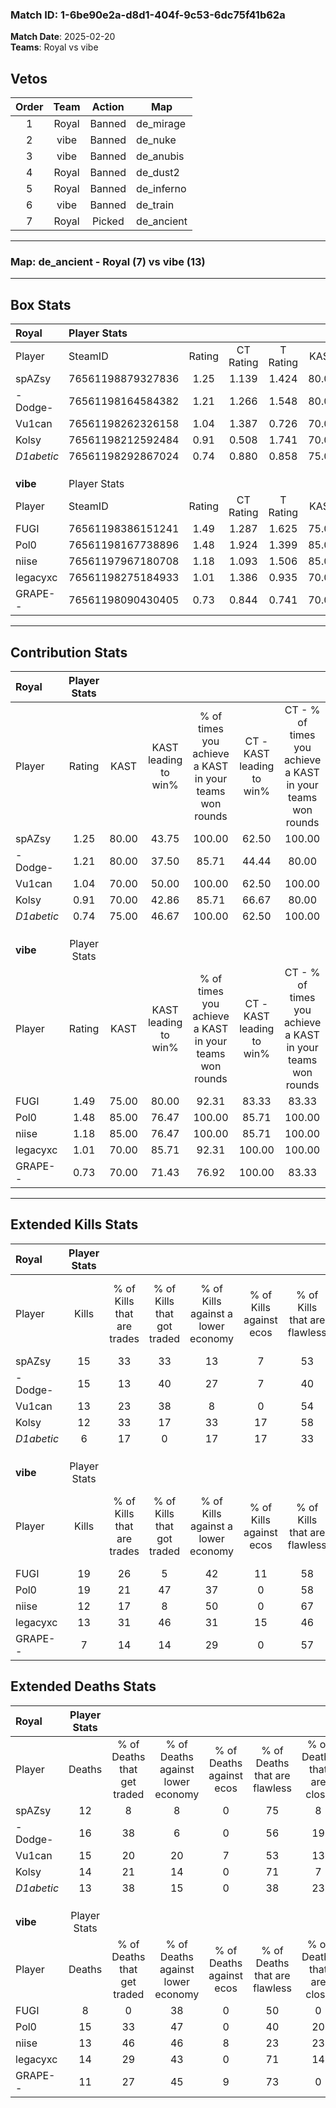 ### Match ID: 1-6be90e2a-d8d1-404f-9c53-6dc75f41b62a  
**Match Date**: 2025-02-20  
**Teams**: Royal vs vibe  

## Vetos  

| Order | Team | Action | Map |
| :---: | :--: | :----: | --- |
| 1 | Royal | Banned | de_mirage |
| 2 | vibe | Banned | de_nuke |
| 3 | vibe | Banned | de_anubis |
| 4 | Royal | Banned | de_dust2 |
| 5 | Royal | Banned | de_inferno |
| 6 | vibe | Banned | de_train |
| 7 | Royal | Picked | de_ancient |

---  

### **Map**: de_ancient - Royal (7) vs vibe (13)  
---  

## Box Stats  

| **Royal**  | Player Stats      |        |           |          |       |       |       |         |        |      |     |
| :- | :- | :-: | :-: | :-: | :-: | :-: | :-: | :-: | :-: | :-: | :-: |
| Player     | SteamID           | Rating | CT Rating | T Rating | KAST  |  ADR  | Kills | Assists | Deaths | K/D  | HS% |
| spAZsy     | 76561198879327836 |  1.25  |   1.139   |  1.424   | 80.00 | 75.4  |  15   |    7    |   12   | 1.25 | 46  |
| -Dodge-    | 76561198164584382 |  1.21  |   1.266   |  1.548   | 80.00 | 98.4  |  15   |    5    |   16   | 0.94 | 66  |
| Vu1can     | 76561198262326158 |  1.04  |   1.387   |  0.726   | 70.00 | 80.9  |  13   |    9    |   15   | 0.87 | 23  |
| Kolsy      | 76561198212592484 |  0.91  |   0.508   |  1.741   | 70.00 | 57.6  |  12   |    2    |   14   | 0.86 | 25  |
| _D1abetic_ | 76561198292867024 |  0.74  |   0.880   |  0.858   | 75.00 | 61.4  |   6   |    4    |   13   | 0.46 | 50  |
|            |                   |        |           |          |       |       |       |         |        |      |     |
|            |                   |        |           |          |       |       |       |         |        |      |     |
|            |                   |        |           |          |       |       |       |         |        |      |     |
| **vibe**   | Player Stats      |        |           |          |       |       |       |         |        |      |     |
| Player     | SteamID           | Rating | CT Rating | T Rating | KAST  |  ADR  | Kills | Assists | Deaths | K/D  | HS% |
| FUGI       | 76561198386151241 |  1.49  |   1.287   |  1.625   | 75.00 | 79.1  |  19   |    4    |   8    | 2.38 | 36  |
| Pol0       | 76561198167738896 |  1.48  |   1.924   |  1.399   | 85.00 | 103.9 |  19   |    8    |   15   | 1.27 | 57  |
| niise      | 76561197967180708 |  1.18  |   1.093   |  1.506   | 85.00 | 88.1  |  12   |    9    |   13   | 0.92 | 50  |
| legacyxc   | 76561198275184933 |  1.01  |   1.386   |  0.935   | 70.00 | 72.0  |  13   |    3    |   14   | 0.93 | 46  |
| GRAPE--    | 76561198090430405 |  0.73  |   0.844   |  0.741   | 70.00 | 41.4  |   7   |    3    |   11   | 0.64 | 42  |
---  

## Contribution Stats  

| **Royal**  | Player Stats |       |                      |                                                        |                           |                                                             |                          |                                                            |
| :- | :-: | :-: | :-: | :-: | :-: | :-: | :-: | :-: |
| Player     |    Rating    | KAST  | KAST leading to win% | % of times you achieve a KAST in your teams won rounds | CT - KAST leading to win% | CT - % of times you achieve a KAST in your teams won rounds | T - KAST leading to win% | T - % of times you achieve a KAST in your teams won rounds |
| spAZsy     |     1.25     | 80.00 |        43.75         |                         100.00                         |           62.50           |                           100.00                            |          25.00           |                           100.00                           |
| -Dodge-    |     1.21     | 80.00 |        37.50         |                         85.71                          |           44.44           |                            80.00                            |          28.57           |                           100.00                           |
| Vu1can     |     1.04     | 70.00 |        50.00         |                         100.00                         |           62.50           |                           100.00                            |          33.33           |                           100.00                           |
| Kolsy      |     0.91     | 70.00 |        42.86         |                         85.71                          |           66.67           |                            80.00                            |          25.00           |                           100.00                           |
| _D1abetic_ |     0.74     | 75.00 |        46.67         |                         100.00                         |           62.50           |                           100.00                            |          28.57           |                           100.00                           |
|            |              |       |                      |                                                        |                           |                                                             |                          |                                                            |
|            |              |       |                      |                                                        |                           |                                                             |                          |                                                            |
|            |              |       |                      |                                                        |                           |                                                             |                          |                                                            |
| **vibe**   | Player Stats |       |                      |                                                        |                           |                                                             |                          |                                                            |
| Player     |    Rating    | KAST  | KAST leading to win% | % of times you achieve a KAST in your teams won rounds | CT - KAST leading to win% | CT - % of times you achieve a KAST in your teams won rounds | T - KAST leading to win% | T - % of times you achieve a KAST in your teams won rounds |
| FUGI       |     1.49     | 75.00 |        80.00         |                         92.31                          |           83.33           |                            83.33                            |          77.78           |                           100.00                           |
| Pol0       |     1.48     | 85.00 |        76.47         |                         100.00                         |           85.71           |                           100.00                            |          70.00           |                           100.00                           |
| niise      |     1.18     | 85.00 |        76.47         |                         100.00                         |           85.71           |                           100.00                            |          70.00           |                           100.00                           |
| legacyxc   |     1.01     | 70.00 |        85.71         |                         92.31                          |          100.00           |                           100.00                            |          75.00           |                           85.71                            |
| GRAPE--    |     0.73     | 70.00 |        71.43         |                         76.92                          |          100.00           |                            83.33                            |          55.56           |                           71.43                            |
---  

## Extended Kills Stats  

| **Royal**  | Player Stats |                            |                            |                                    |                         |                              |                                 |                                       |                    |           |
| :- | :-: | :-: | :-: | :-: | :-: | :-: | :-: | :-: | :-: | :-: |
| Player     |    Kills     | % of Kills that are trades | % of Kills that got traded | % of Kills against a lower economy | % of Kills against ecos | % of Kills that are flawless | % of Kills that are close duels | % of Kills that are assisted by flash | Pistol Round Kills | AWP Kills |
| spAZsy     |      15      |             33             |             33             |                 13                 |            7            |              53              |               13                |                   0                   |         2          |     0     |
| -Dodge-    |      15      |             13             |             40             |                 27                 |            7            |              40              |               13                |                   0                   |         3          |     0     |
| Vu1can     |      13      |             23             |             38             |                 8                  |            0            |              54              |               15                |                   8                   |         0          |     0     |
| Kolsy      |      12      |             33             |             17             |                 33                 |           17            |              58              |                8                |                   0                   |         1          |     1     |
| _D1abetic_ |      6       |             17             |             0              |                 17                 |           17            |              33              |               17                |                   0                   |         2          |     0     |
|            |              |                            |                            |                                    |                         |                              |                                 |                                       |                    |           |
|            |              |                            |                            |                                    |                         |                              |                                 |                                       |                    |           |
|            |              |                            |                            |                                    |                         |                              |                                 |                                       |                    |           |
| **vibe**   | Player Stats |                            |                            |                                    |                         |                              |                                 |                                       |                    |           |
| Player     |    Kills     | % of Kills that are trades | % of Kills that got traded | % of Kills against a lower economy | % of Kills against ecos | % of Kills that are flawless | % of Kills that are close duels | % of Kills that are assisted by flash | Pistol Round Kills | AWP Kills |
| FUGI       |      19      |             26             |             5              |                 42                 |           11            |              58              |               11                |                   5                   |         1          |     0     |
| Pol0       |      19      |             21             |             47             |                 37                 |            0            |              58              |               16                |                  11                   |         2          |     0     |
| niise      |      12      |             17             |             8              |                 50                 |            0            |              67              |               25                |                  17                   |         0          |     0     |
| legacyxc   |      13      |             31             |             46             |                 31                 |           15            |              46              |                8                |                   0                   |         3          |     3     |
| GRAPE--    |      7       |             14             |             14             |                 29                 |            0            |              57              |               14                |                  14                   |         1          |     0     |
## Extended Deaths Stats  

| **Royal**  | Player Stats |                             |                                   |                          |                               |                            |                           |               |
| :- | :-: | :-: | :-: | :-: | :-: | :-: | :-: | :-: |
| Player     |    Deaths    | % of Deaths that get traded | % of Deaths against lower economy | % of Deaths against ecos | % of Deaths that are flawless | % of Deaths that are close | % of Deaths while blinded | Deaths to AWP |
| spAZsy     |      12      |              8              |                 8                 |            0             |              75               |             8              |            25             |       1       |
| -Dodge-    |      16      |             38              |                 6                 |            0             |              56               |             19             |             0             |       1       |
| Vu1can     |      15      |             20              |                20                 |            7             |              53               |             13             |             0             |       0       |
| Kolsy      |      14      |             21              |                14                 |            0             |              71               |             7              |            21             |       1       |
| _D1abetic_ |      13      |             38              |                15                 |            0             |              38               |             23             |             0             |       0       |
|            |              |                             |                                   |                          |                               |                            |                           |               |
|            |              |                             |                                   |                          |                               |                            |                           |               |
|            |              |                             |                                   |                          |                               |                            |                           |               |
| **vibe**   | Player Stats |                             |                                   |                          |                               |                            |                           |               |
| Player     |    Deaths    | % of Deaths that get traded | % of Deaths against lower economy | % of Deaths against ecos | % of Deaths that are flawless | % of Deaths that are close | % of Deaths while blinded | Deaths to AWP |
| FUGI       |      8       |              0              |                38                 |            0             |              50               |             0              |             0             |       0       |
| Pol0       |      15      |             33              |                47                 |            0             |              40               |             20             |             0             |       0       |
| niise      |      13      |             46              |                46                 |            8             |              23               |             23             |             8             |       0       |
| legacyxc   |      14      |             29              |                43                 |            0             |              71               |             14             |             0             |       0       |
| GRAPE--    |      11      |             27              |                45                 |            9             |              73               |             0              |             0             |       1       |
